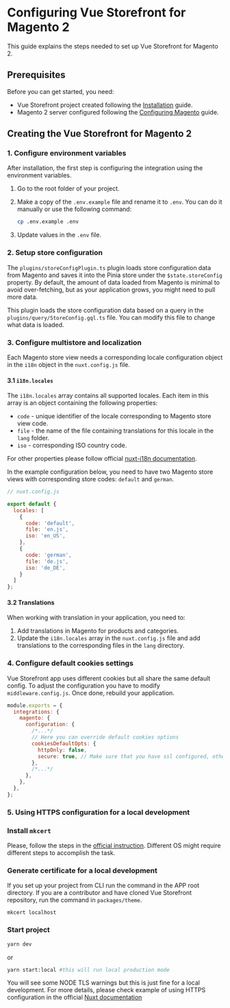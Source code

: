 # Configuring Vue Storefront for Magento 2

This guide explains the steps needed to set up Vue Storefront for Magento 2.

## Prerequisites

Before you can get started, you need:

- Vue Storefront project created following the [Installation](./installation.html) guide.
- Magento 2 server configured following the [Configuring Magento](./configure-magento.html) guide.

## Creating the Vue Storefront for Magento 2

### 1. Configure environment variables

After installation, the first step is configuring the integration using the environment variables.

1. Go to the root folder of your project.
2. Make a copy of the `.env.example` file and rename it to `.env`. You can do it manually or use the following command:

    ```sh
    cp .env.example .env
    ```

3. Update values in the `.env` file.

### 2. Setup store configuration

The `plugins/storeConfigPlugin.ts` plugin loads store configuration data from Magento and saves it into the Pinia store under the `$state.storeConfig` property. By default, the amount of data loaded from Magento is minimal to avoid over-fetching, but as your application grows, you might need to pull more data.

This plugin loads the store configuration data based on a query in the `plugins/query/StoreConfig.gql.ts` file. You can modify this file to change what data is loaded.

### 3. Configure multistore and localization

Each Magento store view needs a corresponding locale configuration object in the `i18n` object in the `nuxt.config.js` file.

#### 3.1 `i18n.locales`

The `i18n.locales` array contains all supported locales. Each item in this array is an object containing the following properties:

- `code` - unique identifier of the locale corresponding to Magento store view code.
- `file` - the name of the file containing translations for this locale in the `lang` folder.
- `iso` - corresponding ISO country code.

For other properties please follow official [nuxt-i18n documentation](https://i18n.nuxtjs.org/options-reference#locales).

In the example configuration below, you need to have two Magento store views with corresponding store codes: `default` and `german`.

```javascript
// nuxt.config.js

export default {
  locales: [
    {
      code: 'default',
      file: 'en.js',
      iso: 'en_US',
    },
    {
      code: 'german',
      file: 'de.js',
      iso: 'de_DE',
    }
  ]
};
```

#### 3.2 Translations

When working with translation in your application, you need to:

1. Add translations in Magento for products and categories.
2. Update the `i18n.locales` array in the `nuxt.config.js` file and add translations to the corresponding files in the `lang` directory.

### 4. Configure default cookies settings

Vue Storefront app uses different cookies but all share the same default config. To adjust the configuration you have to modify `middleware.config.js`.
Once done, rebuild your application.

```js
module.exports = {
  integrations: {
    magento: {
      configuration: {
        /*...*/
        // Here you can override default cookies options
        cookiesDefaultOpts: {
          httpOnly: false,
          secure: true, // Make sure that you have ssl configured, otherwise disable this flag
        },
        /*...*/
      },
    },
  },
};
```

### 5. Using HTTPS configuration for a local development

### Install `mkcert`
Please, follow the steps in the [official instruction](https://github.com/FiloSottile/mkcert). Different OS might require different steps to accomplish the task.

### Generate certificate for a local development
If you set up your project from CLI run the command in the APP root directory.
If you are a contributor and have cloned Vue Storefront repository, run the command in `packages/theme`.
```
mkcert localhost
```

### Start project
```bash
yarn dev
```
or
```bash
yarn start:local #this will run local production mode
```

You will see some NODE TLS warnings but this is just fine for a local development.
For more details, please check example of using HTTPS configuration in the official [Nuxt documentation](https://nuxtjs.org/docs/configuration-glossary/configuration-server/)
